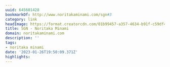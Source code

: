 ```yaml
---
uuid: 645601428
bookmarkOf: http://www.noritakaminami.com/sgn#3
category: link
headImage: https://format.creatorcdn.com/01b99457-a357-4634-b91f-c59df4755e33/0/0/0/0,352,853,928,1600,1200/0-0-0/d22af55e-f8a7-460f-924f-8cf9a9772509/1/2/Minami_02.jpg?fjkss=exp=2010125725~hmac=e0a2fe526c5171e7dca08047ca586f033526dc72d196d26ad67811e59757b7c2
title: SGN - Noritaka Minami
domain: noritakaminami.com
description: ''
tags:
- noritaka minami
date: '2023-01-26T19:50:09.371Z'
highlights:
---
```



